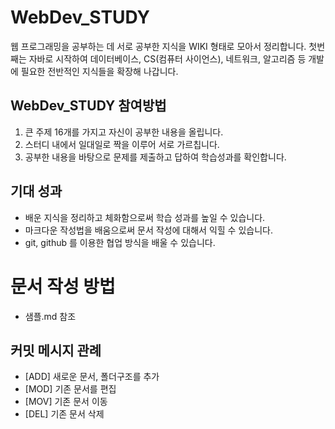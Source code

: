 # WebDev_STUDY
웹 프로그래밍을 공부하는 데 서로 공부한 지식을 WIKI 형태로 모아서 정리합니다. 
첫번째는 자바로 시작하여 데이터베이스, CS(컴퓨터 사이언스), 네트워크, 알고리즘 등 개발에 필요한 전반적인 지식들을 확장해 나갑니다.

## WebDev_STUDY 참여방법
1. 큰 주제 16개를 가지고 자신이 공부한 내용을 올립니다.
2. 스터디 내에서 일대일로 짝을 이루어 서로 가르칩니다.
3. 공부한 내용을 바탕으로 문제를 제출하고 답하여 학습성과를 확인합니다.

## 기대 성과
- 배운 지식을 정리하고 체화함으로써 학습 성과를 높일 수 있습니다.
- 마크다운 작성법을 배움으로써 문서 작성에 대해서 익힐 수 있습니다.
- git, github 를 이용한 협업 방식을 배울 수 있습니다.

# 문서 작성 방법
- 샘플.md 참조

## 커밋 메시지 관례
 - [ADD] 새로운 문서, 폴더구조를 추가
 - [MOD] 기존 문서를 편집
 - [MOV] 기존 문서 이동
 - [DEL] 기존 문서 삭제
